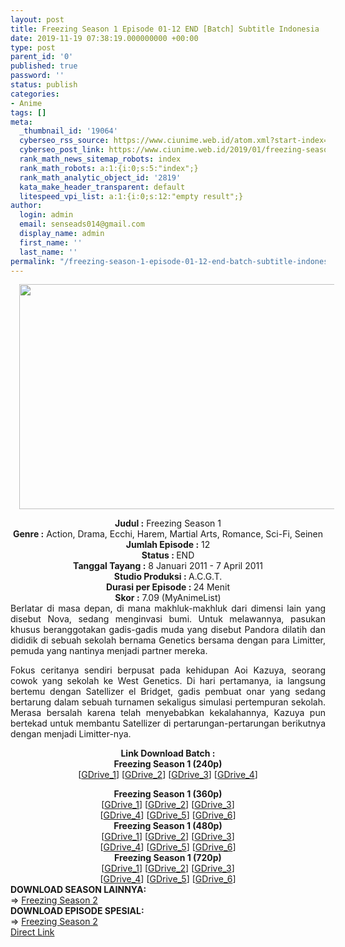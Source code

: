 ```yaml
---
layout: post
title: Freezing Season 1 Episode 01-12 END [Batch] Subtitle Indonesia
date: 2019-11-19 07:38:19.000000000 +00:00
type: post
parent_id: '0'
published: true
password: ''
status: publish
categories:
- Anime
tags: []
meta:
  _thumbnail_id: '19064'
  cyberseo_rss_source: https://www.ciunime.web.id/atom.xml?start-index=2101&max-results=150
  cyberseo_post_link: https://www.ciunime.web.id/2019/01/freezing-season-1-episode-01-12-end.html
  rank_math_news_sitemap_robots: index
  rank_math_robots: a:1:{i:0;s:5:"index";}
  rank_math_analytic_object_id: '2819'
  kata_make_header_transparent: default
  litespeed_vpi_list: a:1:{i:0;s:12:"empty result";}
author:
  login: admin
  email: senseads014@gmail.com
  display_name: admin
  first_name: ''
  last_name: ''
permalink: "/freezing-season-1-episode-01-12-end-batch-subtitle-indonesia/"
---
```

<div class="separator" style="clear: both; text-align: center;"><a href="https://2.bp.blogspot.com/-BG1o0zgPyGY/XDGhmKtmfuI/AAAAAAAAGYM/iiia-1SEGR8LeDQNrahOkM3IffYDfdSFwCLcBGAs/s1600/Freezing%2BSeason%2B1.jpg" imageanchor="1" style="margin-left: 1em; margin-right: 1em;"><img border="0" data-original-height="720" data-original-width="1280" height="360" src="{{ site.baseurl }}/assets/2019/11/Freezing%2BSeason%2B1.jpg" width="640" /></a></div>
<p>
<div style="text-align: center;"><b>Judul :</b> Freezing Season 1</div>
<div style="text-align: center;"><b><b>Genre :</b></b> Action, Drama, Ecchi, Harem, Martial Arts, Romance, Sci-Fi, Seinen</div>
<div style="text-align: center;"><b>Jumlah Episode :</b> 12<br /><b>Status :&nbsp;</b>END<br /><b>Tanggal Tayang :</b> 8 Januari 2011 - 7 April 2011<br /><b>Studio Produksi : </b>A.C.G.T.<br /><b>Durasi per Episode :&nbsp;</b>24 Menit</div>
<div style="text-align: center;"><b>Skor :</b> 7.09 (MyAnimeList)</div>
<div style="text-align: justify;"></div>
<div style="text-align: justify;">Berlatar di masa depan, di mana makhluk-makhluk dari dimensi lain yang disebut Nova, sedang menginvasi bumi. Untuk melawannya, pasukan khusus beranggotakan gadis-gadis muda yang disebut Pandora dilatih dan dididik di sebuah sekolah bernama Genetics bersama dengan para Limitter, pemuda yang nantinya menjadi partner mereka.</p>
<p>Fokus ceritanya sendiri berpusat pada kehidupan Aoi Kazuya, seorang cowok yang sekolah ke West Genetics. Di hari pertamanya, ia langsung bertemu dengan Satellizer el Bridget, gadis pembuat onar yang sedang bertarung dalam sebuah turnamen sekaligus simulasi pertempuran sekolah. Merasa bersalah karena telah menyebabkan kekalahannya, Kazuya pun bertekad untuk membantu Satellizer di pertarungan-pertarungan berikutnya dengan menjadi Limitter-nya.</p></div>
<div style="text-align: justify;"></div>
<div style="text-align: justify;"></div>
<div style="text-align: center;"><b>Link Download Batch :</b></div>
<div style="text-align: center;">
<div style="text-align: center;"><b>Freezing Season 1 (240p)</b></div>
<div style="text-align: center;">[<a href="https://drive.google.com/uc?id=1VaxN-7nbt2xje19Jxr6gACgWGM1DX82U" target="_blank" rel="noopener">GDrive_1</a>] [<a href="https://drive.google.com/uc?id=1zijx3huMf4bPdfAf1xLxWi2eDo41QiMo" target="_blank" rel="noopener">GDrive_2</a>] [<a href="https://drive.google.com/uc?id=1owom_BpORlCqIlZeERP4f-5_qMzEVXgG" target="_blank" rel="noopener">GDrive_3</a>] [<a href="https://drive.google.com/uc?id=1oQvVlmDgnHBV9JXwms6iCvSEQ4yw8_b3" target="_blank" rel="noopener">GDrive_4</a>]</div>
<p></div>
<div style="text-align: center;"><b>Freezing Season 1 (360p)</b></div>
<div style="text-align: center;">[<a href="https://drive.google.com/uc?id=1_dw2IOaIlY559fBy8k_IY-QENPgNFaB1" target="_blank" rel="noopener">GDrive_1</a>] [<a href="https://drive.google.com/uc?id=1Hy0Q7vLhrrnW-Wgj4GumcUEBPt7MndDo" target="_blank" rel="noopener">GDrive_2</a>] [<a href="https://drive.google.com/uc?id=1R5ul9mdQkQ1ijGh-2p2e4km3SNP6VqlZ" target="_blank" rel="noopener">GDrive_3</a>]<br />[<a href="https://drive.google.com/uc?id=1ZPkx_scZgMuK9-DpBm82rluTYzG6fcPX" target="_blank" rel="noopener">GDrive_4</a>] [<a href="https://drive.google.com/uc?id=1stiPy7ageHJysInmEtNA-qjHfX8nLPud" target="_blank" rel="noopener">GDrive_5</a>] [<a href="https://drive.google.com/uc?id=1wX7dsvMdyshIln_X6n5_Ucdf-gJM_ixH" target="_blank" rel="noopener">GDrive_6</a>]</div>
<div style="text-align: center;"></div>
<div style="text-align: center;"><b>Freezing Season 1 (480p)</b><br />[<a href="https://drive.google.com/uc?id=1u6X57NUrsysCsau3ov4o_IqZJkB-0zIX" target="_blank" rel="noopener">GDrive_1</a>] [<a href="https://drive.google.com/uc?id=1Hab8E8FkyR_wbJH-soF-_hIx3k-Jkzqx" target="_blank" rel="noopener">GDrive_2</a>] [<a href="https://drive.google.com/uc?id=1kQrVahy-luVQPBksFek-4o5TuKhHXSbe" target="_blank" rel="noopener">GDrive_3</a>]<br />[<a href="https://drive.google.com/uc?id=1NeKPUlpVRrfQXUqGgYbdISF0sUz9QLJg" target="_blank" rel="noopener">GDrive_4</a>] [<a href="https://drive.google.com/uc?id=1I2qZ42dYL9arzEE79vwcP63i82jGvjnw" target="_blank" rel="noopener">GDrive_5</a>] [<a href="https://drive.google.com/uc?id=1wVtyqVwD9ldFycZ5QlwZlFYogw9ZxboW" target="_blank" rel="noopener">GDrive_6</a>]</div>
<div style="text-align: center;"><b>Freezing Season 1 (720p)</b><br />[<a href="https://drive.google.com/uc?id=1EWYU5nRFOeVoqAP68CZnCCioC-F7OVTJ" target="_blank" rel="noopener">GDrive_1</a>] [<a href="https://drive.google.com/uc?id=138FvECNL34uIYN1AVGIhKzEwElULXCnD" target="_blank" rel="noopener">GDrive_2</a>] [<a href="https://drive.google.com/uc?id=1LdV8whzGUjo4h3YTDQ9iJl-UUY5BcYvZ" target="_blank" rel="noopener">GDrive_3</a>]<br />[<a href="https://drive.google.com/uc?id=1O83pQ68snSVn2FY2P2stubApDERqDfk1" target="_blank" rel="noopener">GDrive_4</a>] [<a href="https://drive.google.com/uc?id=1FMW6fsZZXuRFUY2ERmN5a5mJymnhtkxe" target="_blank" rel="noopener">GDrive_5</a>] [<a href="https://drive.google.com/uc?id=1C2qBMyU_vLeOs2HOhgCUvtulkdSZct43" target="_blank" rel="noopener">GDrive_6</a>]
<div style="text-align: justify;"></div>
<div style="text-align: justify;"></div>
<div style="text-align: justify;"><b>DOWNLOAD SEASON LAINNYA:</b></div>
<div style="text-align: justify;"></div>
<div style="text-align: justify;">=&gt; <a href="https://www.ciunime.web.id/2019/01/freezing-season-2-episode-01-12-end.html" target="_blank" rel="noopener">Freezing Season 2</a></div>
<div style="text-align: justify;">
<div style="text-align: justify;"><b>DOWNLOAD EPISODE SPESIAL:</b></div>
<div style="text-align: justify;"></div>
<div style="text-align: justify;">=&gt;&nbsp;<a href="https://www.ciunime.web.id/2019/08/freezing-season-2-episode-01-06-end.html" target="_blank" rel="noopener">Freezing Season 2</a></div>
<div style="text-align: justify;"></div>
</div>
</div>
<link rel="stylesheet" href="https://cdnjs.cloudflare.com/ajax/libs/font-awesome/4.7.0/css/font-awesome.min.css" />
<div class="divbtn"> <a href="https://handymansurrender.com/fihup8buzv?key=94550f7ce39444073321dde3b8782f97" class="btn"><i class="fa fa-download"></i> Direct Link</a> </div>
